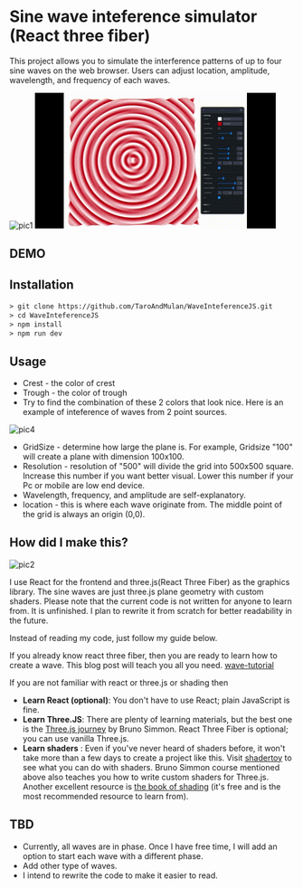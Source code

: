 # Sine wave inteference simulator (React three fiber)
This project allows you to simulate the interference patterns of up to four sine waves on the web browser. 
Users can adjust location, amplitude, wavelength, and frequency of each waves. 



![pic1](./public/3dwave.gif)
![pic3](./public/redexample.gif)



## DEMO


## Installation
```
> git clone https://github.com/TaroAndMulan/WaveInteferenceJS.git
> cd WaveInteferenceJS
> npm install
> npm run dev
```
## Usage
* Crest - the color of crest 
* Trough - the color of trough  
* Try to find the combination of these 2 colors that look nice. Here is an example of inteference of waves from 2 point sources.

![pic4](./public/2wave.gif)

* GridSize - determine how large the plane is. For example, Gridsize "100" will create a plane with dimension 100x100.
* Resolution - resolution of "500" will divide the grid into 500x500 square. Increase this number if you want better visual. Lower this number if your Pc or mobile are low end device.
* Wavelength, frequency, and amplitude are self-explanatory.
* location - this is where each wave originate from. The middle point of the grid is always an origin (0,0).  
## How did I make this?

![pic2](./public/blueexample.gif)

I use React for the frontend and three.js(React Three Fiber) as the graphics library. The sine waves are just three.js plane geometry with custom shaders. Please note that the current code is not written for anyone to learn from. It is unfinished. I plan to rewrite it from scratch for better readability in the future.

Instead of reading my code, just follow my guide below.

If you already know react three fiber, then you are ready to learn how to create a wave. This blog post will teach you all you need.
[wave-tutorial](https://blog.maximeheckel.com/posts/the-study-of-shaders-with-react-three-fiber/)

If you are not familiar with react or three.js or shading then
* **Learn React (optional)**: You don't have to use React; plain JavaScript is fine.
* **Learn Three.JS**: There are plenty of learning materials, but the best one is the [Three.js journey](https://threejs-journey.com/) by Bruno Simmon. React Three Fiber is optional; you can use vanilla Three.js.
* **Learn shaders**  : Even if you've never heard of shaders before, it won't take more than a few days to create a project like this. Visit [shadertoy](https://www.shadertoy.com/) to see what you can do with shaders. Bruno Simmon course mentioned above also teaches you how to write custom shaders for Three.js. Another excellent resource is [the book of shading](https://thebookofshaders.com/) (it's free and is the most recommended resource to learn from).

## TBD
* Currently, all waves are in phase. Once I have free time, I will add an option to start each wave with a different phase.
* Add other type of waves. 
* I intend to rewrite the code to make it easier to read.